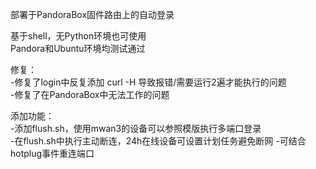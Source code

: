 部署于PandoraBox固件路由上的自动登录

基于shell，无Python环境也可使用  
Pandora和Ubuntu环境均测试通过

修复：  
-修复了login中反复添加 curl -H 导致报错/需要运行2遍才能执行的问题  
-修复了在PandoraBox中无法工作的问题  

添加功能：  
-添加flush.sh，使用mwan3的设备可以参照模版执行多端口登录  
-在flush.sh中执行主动断连，24h在线设备可设置计划任务避免断网
-可结合hotplug事件重连端口
